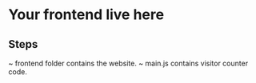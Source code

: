# Your frontend live here

## Steps

~ frontend folder contains the website.
~ main.js contains visitor counter code.